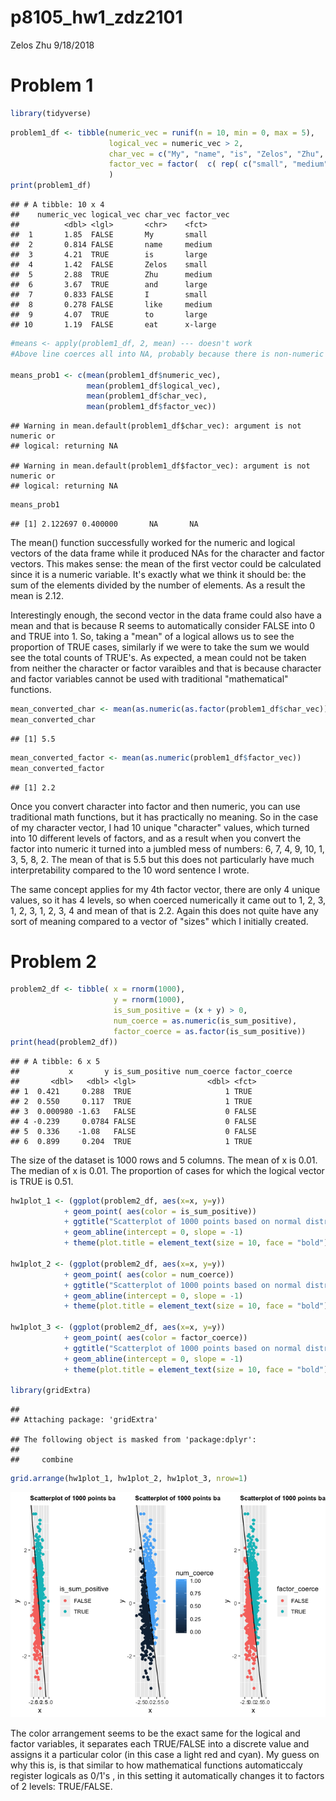 p8105\_hw1\_zdz2101
================
Zelos Zhu
9/18/2018

Problem 1
=========

``` r
library(tidyverse)
```

``` r
problem1_df <- tibble(numeric_vec = runif(n = 10, min = 0, max = 5),
                      logical_vec = numeric_vec > 2,
                      char_vec = c("My", "name", "is", "Zelos", "Zhu", "and", "I", "like", "to", "eat"),
                      factor_vec = factor(  c( rep( c("small", "medium", "large"), 3), "x-large")  )
                      )
print(problem1_df)
```

    ## # A tibble: 10 x 4
    ##    numeric_vec logical_vec char_vec factor_vec
    ##          <dbl> <lgl>       <chr>    <fct>     
    ##  1       1.85  FALSE       My       small     
    ##  2       0.814 FALSE       name     medium    
    ##  3       4.21  TRUE        is       large     
    ##  4       1.42  FALSE       Zelos    small     
    ##  5       2.88  TRUE        Zhu      medium    
    ##  6       3.67  TRUE        and      large     
    ##  7       0.833 FALSE       I        small     
    ##  8       0.278 FALSE       like     medium    
    ##  9       4.07  TRUE        to       large     
    ## 10       1.19  FALSE       eat      x-large

``` r
#means <- apply(problem1_df, 2, mean) --- doesn't work
#Above line coerces all into NA, probably because there is non-numeric in it, good to know

means_prob1 <- c(mean(problem1_df$numeric_vec),
                 mean(problem1_df$logical_vec),
                 mean(problem1_df$char_vec),
                 mean(problem1_df$factor_vec))
```

    ## Warning in mean.default(problem1_df$char_vec): argument is not numeric or
    ## logical: returning NA

    ## Warning in mean.default(problem1_df$factor_vec): argument is not numeric or
    ## logical: returning NA

``` r
means_prob1
```

    ## [1] 2.122697 0.400000       NA       NA

The mean() function successfully worked for the numeric and logical vectors of the data frame while it produced NAs for the character and factor vectors. This makes sense: the mean of the first vector could be calculated since it is a numeric variable. It's exactly what we think it should be: the sum of the elements divided by the number of elements. As a result the mean is 2.12.

Interestingly enough, the second vector in the data frame could also have a mean and that is because R seems to automatically consider FALSE into 0 and TRUE into 1. So, taking a "mean" of a logical allows us to see the proportion of TRUE cases, similarly if we were to take the sum we would see the total counts of TRUE's. As expected, a mean could not be taken from neither the character or factor varaibles and that is because character and factor variables cannot be used with traditional "mathematical" functions.

``` r
mean_converted_char <- mean(as.numeric(as.factor(problem1_df$char_vec)))
mean_converted_char
```

    ## [1] 5.5

``` r
mean_converted_factor <- mean(as.numeric(problem1_df$factor_vec))
mean_converted_factor
```

    ## [1] 2.2

Once you convert character into factor and then numeric, you can use traditional math functions, but it has practically no meaning. So in the case of my character vector, I had 10 unique "character" values, which turned into 10 different levels of factors, and as a result when you convert the factor into numeric it turned into a jumbled mess of numbers: 6, 7, 4, 9, 10, 1, 3, 5, 8, 2. The mean of that is 5.5 but this does not particularly have much interpretability compared to the 10 word sentence I wrote.

The same concept applies for my 4th factor vector, there are only 4 unique values, so it has 4 levels, so when coerced numerically it came out to 1, 2, 3, 1, 2, 3, 1, 2, 3, 4 and mean of that is 2.2. Again this does not quite have any sort of meaning compared to a vector of "sizes" which I initially created.

Problem 2
=========

``` r
problem2_df <- tibble( x = rnorm(1000),
                       y = rnorm(1000),
                       is_sum_positive = (x + y) > 0,
                       num_coerce = as.numeric(is_sum_positive),
                       factor_coerce = as.factor(is_sum_positive))
print(head(problem2_df))
```

    ## # A tibble: 6 x 5
    ##           x       y is_sum_positive num_coerce factor_coerce
    ##       <dbl>   <dbl> <lgl>                <dbl> <fct>        
    ## 1  0.421     0.288  TRUE                     1 TRUE         
    ## 2  0.550     0.117  TRUE                     1 TRUE         
    ## 3  0.000980 -1.63   FALSE                    0 FALSE        
    ## 4 -0.239     0.0784 FALSE                    0 FALSE        
    ## 5  0.336    -1.08   FALSE                    0 FALSE        
    ## 6  0.899     0.204  TRUE                     1 TRUE

The size of the dataset is 1000 rows and 5 columns. The mean of x is 0.01. The median of x is 0.01. The proportion of cases for which the logical vector is TRUE is 0.51.

``` r
hw1plot_1 <- (ggplot(problem2_df, aes(x=x, y=y))
            + geom_point( aes(color = is_sum_positive))
            + ggtitle("Scatterplot of 1000 points based on normal distribution")
            + geom_abline(intercept = 0, slope = -1)
            + theme(plot.title = element_text(size = 10, face = "bold")))

hw1plot_2 <- (ggplot(problem2_df, aes(x=x, y=y))
            + geom_point( aes(color = num_coerce))
            + ggtitle("Scatterplot of 1000 points based on normal distribution")
            + geom_abline(intercept = 0, slope = -1)
            + theme(plot.title = element_text(size = 10, face = "bold")))

hw1plot_3 <- (ggplot(problem2_df, aes(x=x, y=y))
            + geom_point( aes(color = factor_coerce))
            + ggtitle("Scatterplot of 1000 points based on normal distribution")
            + geom_abline(intercept = 0, slope = -1)
            + theme(plot.title = element_text(size = 10, face = "bold")))

library(gridExtra)
```

    ## 
    ## Attaching package: 'gridExtra'

    ## The following object is masked from 'package:dplyr':
    ## 
    ##     combine

``` r
grid.arrange(hw1plot_1, hw1plot_2, hw1plot_3, nrow=1)
```

![](p8105_hw1_zdz2101_files/figure-markdown_github/Prob2%20graphs-1.png)

The color arrangement seems to be the exact same for the logical and factor variables, it separates each TRUE/FALSE into a discrete value and assigns it a particular color (in this case a light red and cyan). My guess on why this is, is that similar to how mathematical functions automaticcaly register logicals as 0/1's , in this setting it automatically changes it to factors of 2 levels: TRUE/FALSE.
